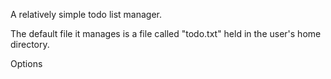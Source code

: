 A relatively simple todo list manager.

The default file it manages is a file called "todo.txt" held in the user\'s
home directory.


Options

